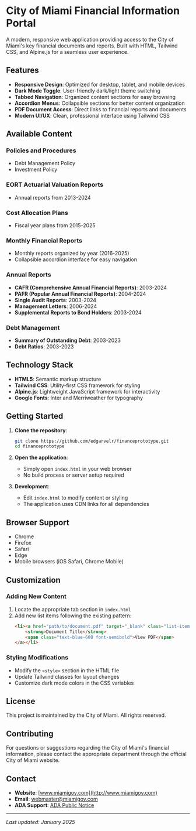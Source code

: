 # City of Miami Financial Information Portal

A modern, responsive web application providing access to the City of Miami's key financial documents and reports. Built with HTML, Tailwind CSS, and Alpine.js for a seamless user experience.

## Features

- **Responsive Design**: Optimized for desktop, tablet, and mobile devices
- **Dark Mode Toggle**: User-friendly dark/light theme switching
- **Tabbed Navigation**: Organized content sections for easy browsing
- **Accordion Menus**: Collapsible sections for better content organization
- **PDF Document Access**: Direct links to financial reports and documents
- **Modern UI/UX**: Clean, professional interface using Tailwind CSS

## Available Content

### Policies and Procedures
- Debt Management Policy
- Investment Policy

### EORT Actuarial Valuation Reports
- Annual reports from 2013-2024

### Cost Allocation Plans
- Fiscal year plans from 2015-2025

### Monthly Financial Reports
- Monthly reports organized by year (2016-2025)
- Collapsible accordion interface for easy navigation

### Annual Reports
- **CAFR (Comprehensive Annual Financial Reports)**: 2003-2024
- **PAFR (Popular Annual Financial Reports)**: 2004-2024
- **Single Audit Reports**: 2003-2024
- **Management Letters**: 2006-2024
- **Supplemental Reports to Bond Holders**: 2003-2024

### Debt Management
- **Summary of Outstanding Debt**: 2003-2023
- **Debt Ratios**: 2003-2023

## Technology Stack

- **HTML5**: Semantic markup structure
- **Tailwind CSS**: Utility-first CSS framework for styling
- **Alpine.js**: Lightweight JavaScript framework for interactivity
- **Google Fonts**: Inter and Merriweather for typography

## Getting Started

1. **Clone the repository**:
   ```bash
   git clone https://github.com/edgarvelr/financeprototype.git
   cd financeprototype
   ```

2. **Open the application**:
   - Simply open `index.html` in your web browser
   - No build process or server setup required

3. **Development**:
   - Edit `index.html` to modify content or styling
   - The application uses CDN links for all dependencies

## Browser Support

- Chrome
- Firefox
- Safari
- Edge
- Mobile browsers (iOS Safari, Chrome Mobile)

## Customization

### Adding New Content
1. Locate the appropriate tab section in `index.html`
2. Add new list items following the existing pattern:
   ```html
   <li><a href="path/to/document.pdf" target="_blank" class="list-item-link">
       <strong>Document Title</strong>
       <span class="text-blue-600 font-semibold">View PDF</span>
   </a></li>
   ```

### Styling Modifications
- Modify the `<style>` section in the HTML file
- Update Tailwind classes for layout changes
- Customize dark mode colors in the CSS variables

## License

This project is maintained by the City of Miami. All rights reserved.

## Contributing

For questions or suggestions regarding the City of Miami's financial information, please contact the appropriate department through the official City of Miami website.

## Contact

- **Website**: [www.miamigov.com](http://www.miamigov.com)
- **Email**: webmaster@miamigov.com
- **ADA Support**: [ADA Public Notice](http://www.miamigov.com/ADA/Pages/PublicNotice/Policy.asp)

---

*Last updated: January 2025* 
